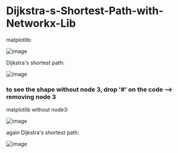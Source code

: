 # Dijkstra-s-Shortest-Path-with-Networkx-Lib

matplotlib:

![image](https://user-images.githubusercontent.com/57726183/154509509-f8efb2e8-5b2e-4293-956a-989adfefa5ce.png)

Dijkstra's shortest path:

![image](https://user-images.githubusercontent.com/57726183/154509643-dbaac540-ab13-4e02-80a5-ca17e254da01.png)

### to see the shape without node 3, drop '#' on the code --> removing node 3

matplotlib without node3:

![image](https://user-images.githubusercontent.com/57726183/154510250-899f5e24-f23a-49d8-9c21-92c3d3d2e4ca.png)

again Dijkstra's shortest path:

![image](https://user-images.githubusercontent.com/57726183/154510403-d7ca923d-14be-4818-8077-4e5b1e0dcfa3.png)


